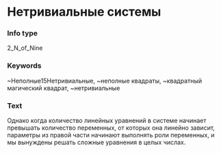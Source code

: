 # Нетривиальные системы
### Info type
2_N_of_Nine
### Keywords
~Неполные15Нетривиальные, ~неполные квадраты, ~квадратный магический квадрат, ~нетривиальные
### Text
Однако когда количество линейных уравнений в системе начинает превышать количество переменных, от которых она линейно зависит, параметры из правой части начинают выполнять роли переменных, и мы вынуждены решать сложные уравнения в целых числах.
```
